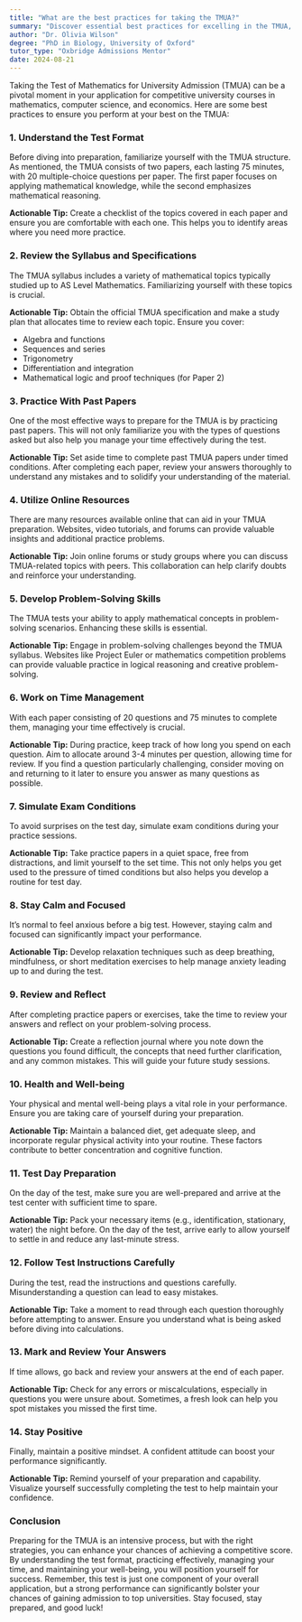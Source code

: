 ```yaml
---
title: "What are the best practices for taking the TMUA?"
summary: "Discover essential best practices for excelling in the TMUA, including understanding the test format and effective preparation strategies."
author: "Dr. Olivia Wilson"
degree: "PhD in Biology, University of Oxford"
tutor_type: "Oxbridge Admissions Mentor"
date: 2024-08-21
---
```


Taking the Test of Mathematics for University Admission (TMUA) can be a pivotal moment in your application for competitive university courses in mathematics, computer science, and economics. Here are some best practices to ensure you perform at your best on the TMUA:

### 1. **Understand the Test Format**

Before diving into preparation, familiarize yourself with the TMUA structure. As mentioned, the TMUA consists of two papers, each lasting 75 minutes, with 20 multiple-choice questions per paper. The first paper focuses on applying mathematical knowledge, while the second emphasizes mathematical reasoning. 

**Actionable Tip:** Create a checklist of the topics covered in each paper and ensure you are comfortable with each one. This helps you to identify areas where you need more practice.

### 2. **Review the Syllabus and Specifications**

The TMUA syllabus includes a variety of mathematical topics typically studied up to AS Level Mathematics. Familiarizing yourself with these topics is crucial.

**Actionable Tip:** Obtain the official TMUA specification and make a study plan that allocates time to review each topic. Ensure you cover:

- Algebra and functions
- Sequences and series
- Trigonometry
- Differentiation and integration
- Mathematical logic and proof techniques (for Paper 2)

### 3. **Practice With Past Papers**

One of the most effective ways to prepare for the TMUA is by practicing past papers. This will not only familiarize you with the types of questions asked but also help you manage your time effectively during the test.

**Actionable Tip:** Set aside time to complete past TMUA papers under timed conditions. After completing each paper, review your answers thoroughly to understand any mistakes and to solidify your understanding of the material.

### 4. **Utilize Online Resources**

There are many resources available online that can aid in your TMUA preparation. Websites, video tutorials, and forums can provide valuable insights and additional practice problems.

**Actionable Tip:** Join online forums or study groups where you can discuss TMUA-related topics with peers. This collaboration can help clarify doubts and reinforce your understanding.

### 5. **Develop Problem-Solving Skills**

The TMUA tests your ability to apply mathematical concepts in problem-solving scenarios. Enhancing these skills is essential.

**Actionable Tip:** Engage in problem-solving challenges beyond the TMUA syllabus. Websites like Project Euler or mathematics competition problems can provide valuable practice in logical reasoning and creative problem-solving.

### 6. **Work on Time Management**

With each paper consisting of 20 questions and 75 minutes to complete them, managing your time effectively is crucial. 

**Actionable Tip:** During practice, keep track of how long you spend on each question. Aim to allocate around 3-4 minutes per question, allowing time for review. If you find a question particularly challenging, consider moving on and returning to it later to ensure you answer as many questions as possible.

### 7. **Simulate Exam Conditions**

To avoid surprises on the test day, simulate exam conditions during your practice sessions.

**Actionable Tip:** Take practice papers in a quiet space, free from distractions, and limit yourself to the set time. This not only helps you get used to the pressure of timed conditions but also helps you develop a routine for test day.

### 8. **Stay Calm and Focused**

It’s normal to feel anxious before a big test. However, staying calm and focused can significantly impact your performance.

**Actionable Tip:** Develop relaxation techniques such as deep breathing, mindfulness, or short meditation exercises to help manage anxiety leading up to and during the test.

### 9. **Review and Reflect**

After completing practice papers or exercises, take the time to review your answers and reflect on your problem-solving process.

**Actionable Tip:** Create a reflection journal where you note down the questions you found difficult, the concepts that need further clarification, and any common mistakes. This will guide your future study sessions.

### 10. **Health and Well-being**

Your physical and mental well-being plays a vital role in your performance. Ensure you are taking care of yourself during your preparation.

**Actionable Tip:** Maintain a balanced diet, get adequate sleep, and incorporate regular physical activity into your routine. These factors contribute to better concentration and cognitive function.

### 11. **Test Day Preparation**

On the day of the test, make sure you are well-prepared and arrive at the test center with sufficient time to spare.

**Actionable Tip:** Pack your necessary items (e.g., identification, stationary, water) the night before. On the day of the test, arrive early to allow yourself to settle in and reduce any last-minute stress.

### 12. **Follow Test Instructions Carefully**

During the test, read the instructions and questions carefully. Misunderstanding a question can lead to easy mistakes.

**Actionable Tip:** Take a moment to read through each question thoroughly before attempting to answer. Ensure you understand what is being asked before diving into calculations.

### 13. **Mark and Review Your Answers**

If time allows, go back and review your answers at the end of each paper. 

**Actionable Tip:** Check for any errors or miscalculations, especially in questions you were unsure about. Sometimes, a fresh look can help you spot mistakes you missed the first time.

### 14. **Stay Positive**

Finally, maintain a positive mindset. A confident attitude can boost your performance significantly.

**Actionable Tip:** Remind yourself of your preparation and capability. Visualize yourself successfully completing the test to help maintain your confidence.

### Conclusion

Preparing for the TMUA is an intensive process, but with the right strategies, you can enhance your chances of achieving a competitive score. By understanding the test format, practicing effectively, managing your time, and maintaining your well-being, you will position yourself for success. Remember, this test is just one component of your overall application, but a strong performance can significantly bolster your chances of gaining admission to top universities. Stay focused, stay prepared, and good luck!
    